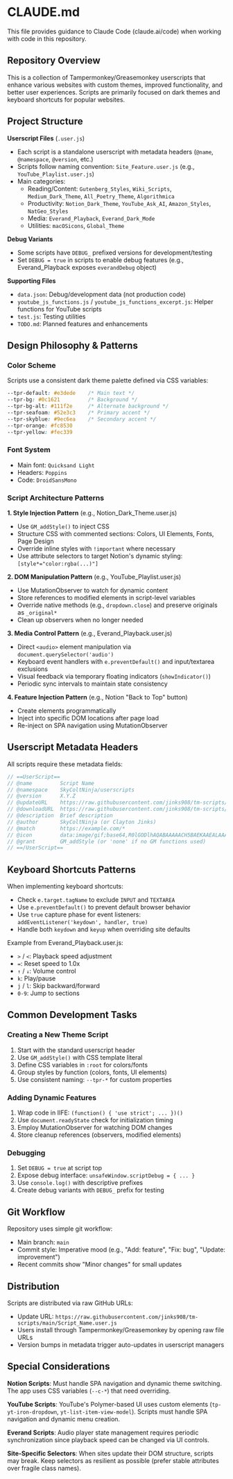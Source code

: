 # CLAUDE.md

This file provides guidance to Claude Code (claude.ai/code) when working with code in this repository.

## Repository Overview

This is a collection of Tampermonkey/Greasemonkey userscripts that enhance various websites with custom themes, improved functionality, and better user experiences. Scripts are primarily focused on dark themes and keyboard shortcuts for popular websites.

## Project Structure

**Userscript Files** (`.user.js`)
- Each script is a standalone userscript with metadata headers (`@name`, `@namespace`, `@version`, etc.)
- Scripts follow naming convention: `Site_Feature.user.js` (e.g., `YouTube_Playlist.user.js`)
- Main categories:
  - Reading/Content: `Gutenberg_Styles`, `Wiki_Scripts`, `Medium_Dark_Theme`, `All_Poetry_Theme`, `Algorithmica`
  - Productivity: `Notion_Dark_Theme`, `YouTube_Ask_AI`, `Amazon_Styles`, `NatGeo_Styles`
  - Media: `Everand_Playback`, `Everand_Dark_Mode`
  - Utilities: `macOSicons`, `Global_Theme`

**Debug Variants**
- Some scripts have `DEBUG_` prefixed versions for development/testing
- Set `DEBUG = true` in scripts to enable debug features (e.g., Everand_Playback exposes `everandDebug` object)

**Supporting Files**
- `data.json`: Debug/development data (not production code)
- `youtube_js_functions.js` / `youtube_js_functions_excerpt.js`: Helper functions for YouTube scripts
- `test.js`: Testing utilities
- `TODO.md`: Planned features and enhancements

## Design Philosophy & Patterns

### Color Scheme
Scripts use a consistent dark theme palette defined via CSS variables:
```css
--tpr-default: #e3dede    /* Main text */
--tpr-bg: #0c1621         /* Background */
--tpr-bg-alt: #111f2e     /* Alternate background */
--tpr-seafoam: #52e3c3    /* Primary accent */
--tpr-skyblue: #9ec6ea    /* Secondary accent */
--tpr-orange: #fc8530
--tpr-yellow: #fec339
```

### Font System
- Main font: `Quicksand Light`
- Headers: `Poppins`
- Code: `DroidSansMono`

### Script Architecture Patterns

**1. Style Injection Pattern** (e.g., Notion_Dark_Theme.user.js)
- Use `GM_addStyle()` to inject CSS
- Structure CSS with commented sections: Colors, UI Elements, Fonts, Page Design
- Override inline styles with `!important` where necessary
- Use attribute selectors to target Notion's dynamic styling: `[style*="color:rgba(...)"]`

**2. DOM Manipulation Pattern** (e.g., YouTube_Playlist.user.js)
- Use MutationObserver to watch for dynamic content
- Store references to modified elements in script-level variables
- Override native methods (e.g., `dropdown.close`) and preserve originals as `_original*`
- Clean up observers when no longer needed

**3. Media Control Pattern** (e.g., Everand_Playback.user.js)
- Direct `<audio>` element manipulation via `document.querySelector('audio')`
- Keyboard event handlers with `e.preventDefault()` and input/textarea exclusions
- Visual feedback via temporary floating indicators (`showIndicator()`)
- Periodic sync intervals to maintain state consistency

**4. Feature Injection Pattern** (e.g., Notion "Back to Top" button)
- Create elements programmatically
- Inject into specific DOM locations after page load
- Re-inject on SPA navigation using MutationObserver

## Userscript Metadata Headers

All scripts require these metadata fields:
```javascript
// ==UserScript==
// @name         Script Name
// @namespace    SkyColtNinja/userscripts
// @version      X.Y.Z
// @updateURL    https://raw.githubusercontent.com/jinks908/tm-scripts/main/Script_Name.user.js
// @downloadURL  https://raw.githubusercontent.com/jinks908/tm-scripts/main/Script_Name.user.js
// @description  Brief description
// @author       SkyColtNinja (or Clayton Jinks)
// @match        https://example.com/*
// @icon         data:image/gif;base64,R0lGODlhAQABAAAAACH5BAEKAAEALAAAAAABAAEAAAICTAEAOw==
// @grant        GM_addStyle (or 'none' if no GM functions used)
// ==/UserScript==
```

## Keyboard Shortcuts Patterns

When implementing keyboard shortcuts:
- Check `e.target.tagName` to exclude `INPUT` and `TEXTAREA`
- Use `e.preventDefault()` to prevent default browser behavior
- Use `true` capture phase for event listeners: `addEventListener('keydown', handler, true)`
- Handle both `keydown` and `keyup` when overriding site defaults

Example from Everand_Playback.user.js:
- `>` / `<`: Playback speed adjustment
- `=`: Reset speed to 1.0x
- `↑` / `↓`: Volume control
- `k`: Play/pause
- `j` / `l`: Skip backward/forward
- `0-9`: Jump to sections

## Common Development Tasks

### Creating a New Theme Script
1. Start with the standard userscript header
2. Use `GM_addStyle()` with CSS template literal
3. Define CSS variables in `:root` for colors/fonts
4. Group styles by function (colors, fonts, UI elements)
5. Use consistent naming: `--tpr-*` for custom properties

### Adding Dynamic Features
1. Wrap code in IIFE: `(function() { 'use strict'; ... })()`
2. Use `document.readyState` check for initialization timing
3. Employ MutationObserver for watching DOM changes
4. Store cleanup references (observers, modified elements)

### Debugging
1. Set `DEBUG = true` at script top
2. Expose debug interface: `unsafeWindow.scriptDebug = { ... }`
3. Use `console.log()` with descriptive prefixes
4. Create debug variants with `DEBUG_` prefix for testing

## Git Workflow

Repository uses simple git workflow:
- Main branch: `main`
- Commit style: Imperative mood (e.g., "Add: feature", "Fix: bug", "Update: improvement")
- Recent commits show "Minor changes" for small updates

## Distribution

Scripts are distributed via raw GitHub URLs:
- Update URL: `https://raw.githubusercontent.com/jinks908/tm-scripts/main/Script_Name.user.js`
- Users install through Tampermonkey/Greasemonkey by opening raw file URLs
- Version bumps in metadata trigger auto-updates in userscript managers

## Special Considerations

**Notion Scripts**: Must handle SPA navigation and dynamic theme switching. The app uses CSS variables (`--c-*`) that need overriding.

**YouTube Scripts**: YouTube's Polymer-based UI uses custom elements (`tp-yt-iron-dropdown`, `yt-list-item-view-model`). Scripts must handle SPA navigation and dynamic menu creation.

**Everand Scripts**: Audio player state management requires periodic synchronization since playback speed can be changed via UI controls.

**Site-Specific Selectors**: When sites update their DOM structure, scripts may break. Keep selectors as resilient as possible (prefer stable attributes over fragile class names).
